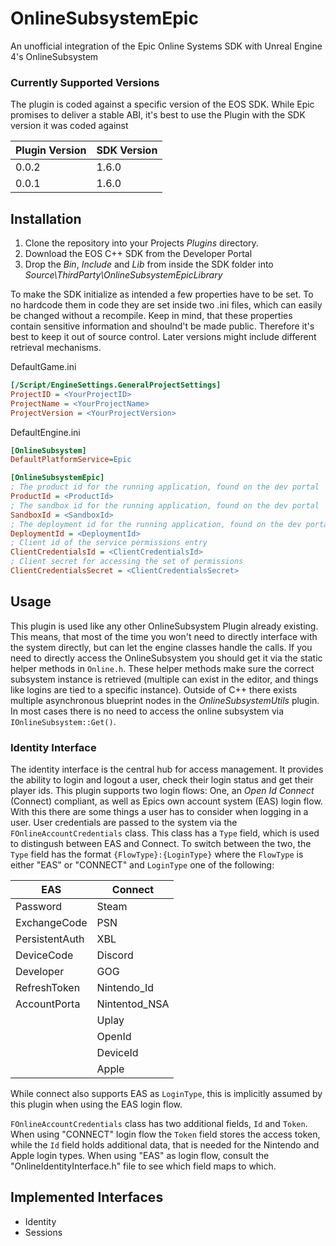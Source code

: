 # OnlineSubsystemEpic
An unofficial integration of the Epic Online Systems SDK with Unreal Engine 4's OnlineSubsystem

### Currently Supported Versions
The plugin is coded against a specific version of the EOS SDK. While Epic promises to deliver a stable ABI, it's best to use the Plugin with the SDK version it was coded against

| Plugin Version | SDK Version |
| -------------- |------------ |
|     0.0.2      |    1.6.0    |
|     0.0.1      |    1.6.0    |

## Installation
1. Clone the repository into your Projects _Plugins_ directory.
2. Download the EOS C++ SDK from the Developer Portal
3. Drop the _Bin_, _Include_ and _Lib_ from inside the SDK folder into _Source\ThirdParty\OnlineSubsystemEpicLibrary_

To make the SDK initialize as intended a few properties have to be set. To no hardcode them in code they are set inside two .ini files, which can easily be changed without a recompile. Keep in mind, that these properties contain sensitive information and shoulnd't be made public. Therefore it's best to keep it out of source control. Later versions might include different retrieval mechanisms.

DefaultGame.ini
```ini
[/Script/EngineSettings.GeneralProjectSettings]
ProjectID = <YourProjectID>
ProjectName = <YourProjectName>
ProjectVersion = <YourProjectVersion>
```
DefaultEngine.ini
```ini
[OnlineSubsystem]
DefaultPlatformService=Epic

[OnlineSubsystemEpic]
; The product id for the running application, found on the dev portal
ProductId = <ProductId>
; The sandbox id for the running application, found on the dev portal
SandboxId = <SandboxId>
; The deployment id for the running application, found on the dev portal
DeploymentId = <DeploymentId>
; Client id of the service permissions entry
ClientCredentialsId = <ClientCredentialsId>
; Client secret for accessing the set of permissions
ClientCredentialsSecret = <ClientCredentialsSecret>
```


## Usage
This plugin is used like any other OnlineSubsystem Plugin already existing. This means, that most of the time you won't need to directly interface with the system directly, but can let the engine classes handle the calls.
If you need to directly access the OnlineSubsystem you should get it via the static helper methods in `Online.h`. These helper methods make sure the correct subsystem instance is retrieved (multiple can exist in the editor, and things like logins are tied to a specific instance). Outside of C++ there exists multiple asynchronous blueprint nodes in the _OnlineSubsystemUtils_ plugin. In most cases there is no need to access the online subsystem via `IOnlineSubsystem::Get()`.

### Identity Interface
The identity interface is the central hub for access management. It provides the ability to login and logout a user, check their login status and get their player ids.
This plugin supports two login flows: One, an *Open Id Connect* (Connect) compliant, as well as Epics own account system (EAS) login flow. With this there are some things a user has to consider when logging in a user.
User credentials are passed to the system via the `FOnlineAccountCredentials` class. This class has a `Type` field, which is used to distingush between EAS and Connect.
To switch between the two, the `Type` field has the format `{FlowType}:{LoginType}` where the `FlowType` is either "EAS" or "CONNECT" and `LoginType` one of the following:

|       EAS      |    Connect    |
| -------------- | ------------- |
| Password       | Steam         |
| ExchangeCode   | PSN           |
| PersistentAuth | XBL           |
| DeviceCode     | Discord       |
| Developer      | GOG           |
| RefreshToken   | Nintendo_Id   |
| AccountPorta   | Nintentod_NSA |
|                | Uplay         |
|                | OpenId        |
|                | DeviceId      |
|                | Apple         |

While connect also supports EAS as `LoginType`, this is implicitly assumed by this plugin when using the EAS login flow.

`FOnlineAccountCredentials` class has two additional fields, `Id` and `Token`. When using "CONNECT" login flow the `Token` field stores the access token, while the `Id` field holds additional data, that is needed for the Nintendo and Apple login types.
When using "EAS" as login flow, consult the "OnlineIdentityInterface.h" file to see which field maps to which.


## Implemented Interfaces
* Identity
* Sessions